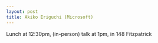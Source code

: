 ```yaml
---
layout: post
title: Akiko Eriguchi (Microsoft)
---
```


Lunch at 12:30pm, (in-person) talk at 1pm, in 148 Fitzpatrick
